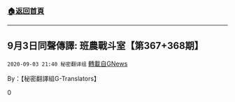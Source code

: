 ###  [:house:返回首頁](https://github.com/ourhimalayas/txt)
---

## 9月3日同聲傳譯: 班農戰斗室【第367+368期】
`2020-09-03 21:40 秘密翻译组` [轉載自GNews](https://gnews.org/zh-hant/332973/)

By：【秘密翻譯組G-Translators】

0
